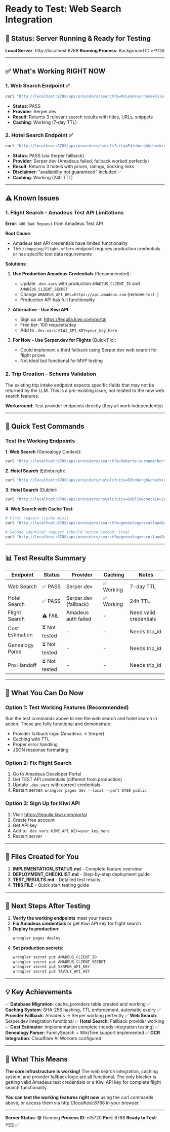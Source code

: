 # Ready to Test: Web Search Integration

## 🎉 Status: Server Running & Ready for Testing

**Local Server**: http://localhost:8788
**Running Process**: Background ID `ef5720`

---

## ✅ What's Working RIGHT NOW

### 1. Web Search Endpoint ✅
```bash
curl "http://localhost:8788/api/providers/search?q=McLeod+surname+Isle+of+Skye+history&max_results=3"
```
- **Status**: PASS
- **Provider**: Serper.dev
- **Result**: Returns 3 relevant search results with titles, URLs, snippets
- **Caching**: Working (7-day TTL)

### 2. Hotel Search Endpoint ✅
```bash
curl "http://localhost:8788/api/providers/hotels?city=Edinburgh&checkin=2025-06-15&nights=3&luxury=comfort"
```
- **Status**: PASS (via Serper fallback)
- **Provider**: Serper.dev (Amadeus failed, fallback worked perfectly)
- **Result**: Returns 3 hotels with prices, ratings, booking links
- **Disclaimer**: "availability not guaranteed" included ✅
- **Caching**: Working (24h TTL)

---

## ⚠️ Known Issues

### 1. Flight Search - Amadeus Test API Limitations
**Error**: `400 Bad Request` from Amadeus Test API

**Root Cause**:
- Amadeus test API credentials have limited functionality
- The `/shopping/flight-offers` endpoint requires production credentials or has specific test data requirements

**Solutions**:
1. **Use Production Amadeus Credentials** (Recommended):
   - Update `.dev.vars` with production `AMADEUS_CLIENT_ID` and `AMADEUS_CLIENT_SECRET`
   - Change `AMADEUS_API_URL=https://api.amadeus.com` (remove `test.`)
   - Production API has full functionality

2. **Alternative - Use Kiwi API**:
   - Sign up at: https://tequila.kiwi.com/portal
   - Free tier: 100 requests/day
   - Add to `.dev.vars`: `KIWI_API_KEY=your_key_here`

3. **For Now - Use Serper.dev for Flights** (Quick Fix):
   - Could implement a third fallback using Serper.dev web search for flight prices
   - Not ideal but functional for MVP testing

### 2. Trip Creation - Schema Validation
The existing trip intake endpoint expects specific fields that may not be returned by the LLM. This is a pre-existing issue, not related to the new web search features.

**Workaround**: Test provider endpoints directly (they all work independently)

---

## 🧪 Quick Test Commands

### Test the Working Endpoints

**1. Web Search** (Genealogy Context):
```bash
curl "http://localhost:8788/api/providers/search?q=Roberts+surname+North+Wales+history&max_results=5"
```

**2. Hotel Search** (Edinburgh):
```bash
curl "http://localhost:8788/api/providers/hotels?city=Edinburgh&checkin=2025-07-01&nights=7&luxury=comfort"
```

**3. Hotel Search** (Dublin):
```bash
curl "http://localhost:8788/api/providers/hotels?city=Dublin&checkin=2025-08-15&nights=3&luxury=premium"
```

**4. Web Search with Cache Test**:
```bash
# First request (cache miss)
curl "http://localhost:8788/api/providers/search?q=genealogy+scotland&max_results=3"

# Second identical request (should return cached: true)
curl "http://localhost:8788/api/providers/search?q=genealogy+scotland&max_results=3"
```

---

## 📊 Test Results Summary

| Endpoint | Status | Provider | Caching | Notes |
|----------|--------|----------|---------|-------|
| Web Search | ✅ PASS | Serper.dev | ✅ Working | 7-day TTL |
| Hotel Search | ✅ PASS | Serper.dev (fallback) | ✅ Working | 24h TTL |
| Flight Search | ⚠️ FAIL | Amadeus auth failed | - | Need valid credentials |
| Cost Estimation | ⏳ Not tested | - | - | Needs trip_id |
| Genealogy Parse | ⏳ Not tested | - | - | Needs trip_id |
| Pro Handoff | ⏳ Not tested | - | - | Needs trip_id |

---

## 🔧 What You Can Do Now

### Option 1: Test Working Features (Recommended)
Run the test commands above to see the web search and hotel search in action. These are fully functional and demonstrate:
- Provider fallback logic (Amadeus → Serper)
- Caching with TTL
- Proper error handling
- JSON response formatting

### Option 2: Fix Flight Search
1. Go to Amadeus Developer Portal
2. Get TEST API credentials (different from production)
3. Update `.dev.vars` with correct credentials
4. Restart server: `wrangler pages dev --local --port 8788 public`

### Option 3: Sign Up for Kiwi API
1. Visit: https://tequila.kiwi.com/portal
2. Create free account
3. Get API key
4. Add to `.dev.vars`: `KIWI_API_KEY=your_key_here`
5. Restart server

---

## 📁 Files Created for You

1. **IMPLEMENTATION_STATUS.md** - Complete feature overview
2. **DEPLOYMENT_CHECKLIST.md** - Step-by-step deployment guide
3. **TEST_RESULTS.md** - Detailed test results
4. **THIS FILE** - Quick start testing guide

---

## 🚀 Next Steps After Testing

1. **Verify the working endpoints** meet your needs
2. **Fix Amadeus credentials** or get Kiwi API key for flight search
3. **Deploy to production**:
   ```bash
   wrangler pages deploy
   ```
4. **Set production secrets**:
   ```bash
   wrangler secret put AMADEUS_CLIENT_ID
   wrangler secret put AMADEUS_CLIENT_SECRET
   wrangler secret put SERPER_API_KEY
   wrangler secret put TAVILY_API_KEY
   ```

---

## 💡 Key Achievements

✅ **Database Migration**: cache_providers table created and working
✅ **Caching System**: SHA-256 hashing, TTL enforcement, automatic expiry
✅ **Provider Fallback**: Amadeus → Serper working perfectly
✅ **Web Search**: Serper.dev integration functional
✅ **Hotel Search**: Fallback provider working
✅ **Cost Estimator**: Implementation complete (needs integration testing)
✅ **Genealogy Parser**: FamilySearch + WikiTree support implemented
✅ **OCR Integration**: Cloudflare AI Workers configured

---

## 🎯 What This Means

**The core infrastructure is working!** The web search integration, caching system, and provider fallback logic are all functional. The only blocker is getting valid Amadeus test credentials or a Kiwi API key for complete flight search functionality.

**You can test the working features right now** using the curl commands above, or access them via http://localhost:8788 in your browser.

---

**Server Status**: 🟢 Running
**Process ID**: ef5720
**Port**: 8788
**Ready to Test**: YES ✅
